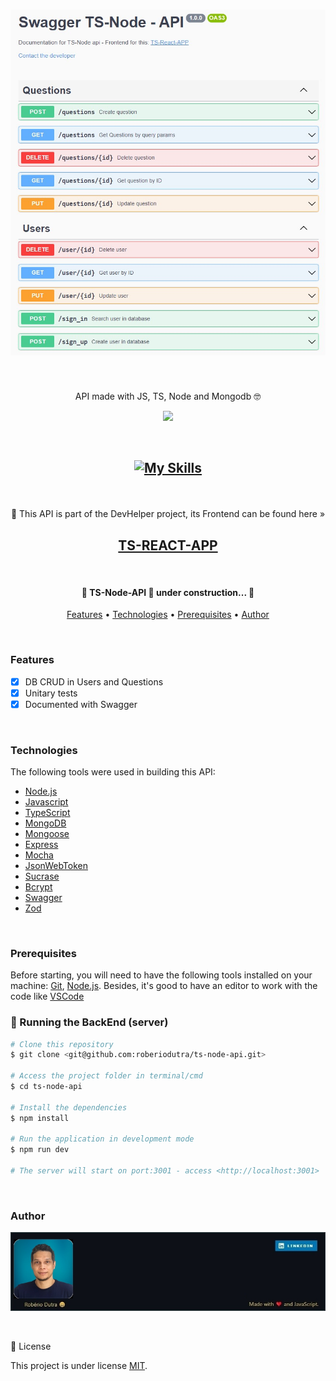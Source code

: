 <h1 align="center">
  <img alt="Swagger TS-Node-API" title="#TS-Node-API" src="assets/swagger-tsnode-api.jpg" />
</h1>

<br>

<p align="center">API made with JS, TS, Node and Mongodb 🤓</p>

<p align="center">
  <img src="https://img.shields.io/conda/l/conda-forge/setuptools?color=036b52&logo=ghost&logoColor=036b52">
</p>

<br>

<h2 align="center">

[![My Skills](https://skills.thijs.gg/icons?i=js,ts,nodejs,mongodb)](https://skills.thijs.gg)

</h2>

<br>

<p align="center">🚀 This API is part of the DevHelper project, its Frontend can be found here » <h2 align="center"><a href="https://github.com/roberiodutra/ts-react-app">TS-REACT-APP</a></h2></p>

<br>

<h4 align="center">
	🚧  TS-Node-API 🚀 under construction...  🚧
</h4>

<p align="center">
 <a href="#features">Features</a> •
 <a href="#technologies">Technologies</a> •
 <a href="#prerequisites">Prerequisites</a> •
 <a href="#author">Author</a>
</p>

<br>

### Features

- [x] DB CRUD in Users and Questions
- [x] Unitary tests
- [x] Documented with Swagger

<br>

### Technologies

The following tools were used in building this API:

- [Node.js](https://nodejs.org/en/)
- [Javascript]()
- [TypeScript]()
- [MongoDB]()
- [Mongoose]()
- [Express]()
- [Mocha]()
- [JsonWebToken]()
- [Sucrase]()
- [Bcrypt]()
- [Swagger]()
- [Zod]()

<br>

### Prerequisites

Before starting, you will need to have the following tools installed on your machine:
[Git](https://git-scm.com), [Node.js](https://nodejs.org/en/).
Besides, it's good to have an editor to work with the code like [VSCode](https://code.visualstudio.com/)

### 🎲 Running the BackEnd (server)

```bash
# Clone this repository
$ git clone <git@github.com:roberiodutra/ts-node-api.git>

# Access the project folder in terminal/cmd
$ cd ts-node-api

# Install the dependencies
$ npm install

# Run the application in development mode
$ npm run dev

# The server will start on port:3001 - access <http://localhost:3001>
```

<br>

### Author

<a
  href="https://www.linkedin.com/in/roberiodutra/"
  rel="nofollow">
<img
    src="assets/author-github.jpg">
</a>

<br>

📝 License

This project is under license <a href="/LICENSE">MIT</a>.
